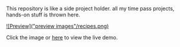 This repository is like a side project holder. all my time pass projects, hands-on stuff is thrown here.



[![Preview]("preview images"/recipes.png)](https://islamicrecipes.netlify.app)



Click the image or [here](https://islamicrecipes.netlify.app) to view the live demo.
